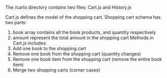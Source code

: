 The /carts directory contains two files: Cart.js and History.js

Cart.js defines the model of the shopping cart.
Shopping cart schema has two parts:
1) book array contains all the book products, and quantity respectively
2) amount represent the total amount in the shopping cart
Methods in Cart.js includes:
1) Add one book to the shopping cart
2) Remove one book from the shopping cart (quantity changes)
3) Remove one book item from the shopping cart (remove the entire book item)
4) Merge two shopping carts (corner cases)
